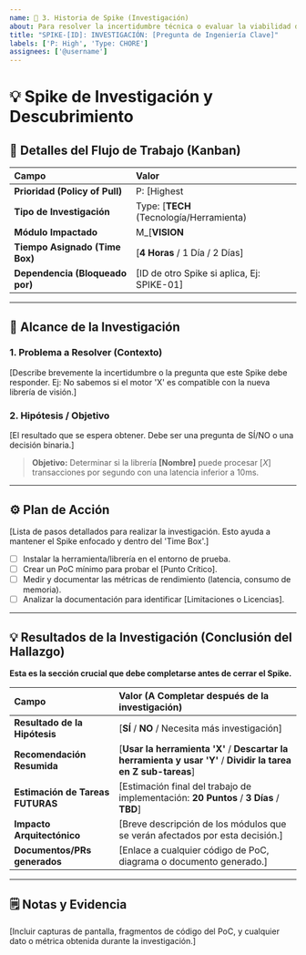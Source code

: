 ```yaml
---
name: 🧪 3. Historia de Spike (Investigación)
about: Para resolver la incertidumbre técnica o evaluar la viabilidad de una solución compleja.
title: "SPIKE-[ID]: INVESTIGACIÓN: [Pregunta de Ingeniería Clave]"
labels: ['P: High', 'Type: CHORE']
assignees: ['@username']
---
```


# 💡 Spike de Investigación y Descubrimiento

## 👤 Detalles del Flujo de Trabajo (Kanban)
| Campo | Valor |
| :--- | :--- |
| **Prioridad (Policy of Pull)** | P: [Highest | **High** | Medium | Low] |
| **Tipo de Investigación** | Type: [**TECH** (Tecnología/Herramienta) | **DESIGN** (Arquitectura/UML) | **FUNC** (Requisito no claro)] |
| **Módulo Impactado** | M_[**VISION** | **GAMEPLAY** | **UIX** | **SERVER** | **DEVOPS**] |
| **Tiempo Asignado (Time Box)** | [**4 Horas** / 1 Día / 2 Días] |
| **Dependencia (Bloqueado por)** | [ID de otro Spike si aplica, Ej: SPIKE-01] |

---

## 🎯 Alcance de la Investigación

### 1. Problema a Resolver (Contexto)
[Describe brevemente la incertidumbre o la pregunta que este Spike debe responder. Ej: No sabemos si el motor 'X' es compatible con la nueva librería de visión.]

### 2. Hipótesis / Objetivo
[El resultado que se espera obtener. Debe ser una pregunta de SÍ/NO o una decisión binaria.]
> **Objetivo:** Determinar si la librería **[Nombre]** puede procesar $[X]$ transacciones por segundo con una latencia inferior a $10\text{ms}$.

---

## ⚙️ Plan de Acción
[Lista de pasos detallados para realizar la investigación. Esto ayuda a mantener el Spike enfocado y dentro del 'Time Box'.]

- [ ] Instalar la herramienta/librería en el entorno de prueba.
- [ ] Crear un PoC mínimo para probar el [Punto Crítico].
- [ ] Medir y documentar las métricas de rendimiento (latencia, consumo de memoria).
- [ ] Analizar la documentación para identificar [Limitaciones o Licencias].

---

## 💡 Resultados de la Investigación (Conclusión del Hallazgo)

**Esta es la sección crucial que debe completarse antes de cerrar el Spike.**

| Campo | Valor (A Completar después de la investigación) |
| :--- | :--- |
| **Resultado de la Hipótesis** | [**SÍ** / **NO** / Necesita más investigación] |
| **Recomendación Resumida** | [**Usar la herramienta 'X'** / **Descartar la herramienta y usar 'Y'** / **Dividir la tarea en Z sub-tareas**] |
| **Estimación de Tareas FUTURAS** | [Estimación final del trabajo de implementación: **20 Puntos** / **3 Días** / **TBD**] |
| **Impacto Arquitectónico** | [Breve descripción de los módulos que se verán afectados por esta decisión.] |
| **Documentos/PRs generados** | [Enlace a cualquier código de PoC, diagrama o documento generado.] |

---

## 🗒️ Notas y Evidencia

[Incluir capturas de pantalla, fragmentos de código del PoC, y cualquier dato o métrica obtenida durante la investigación.]
